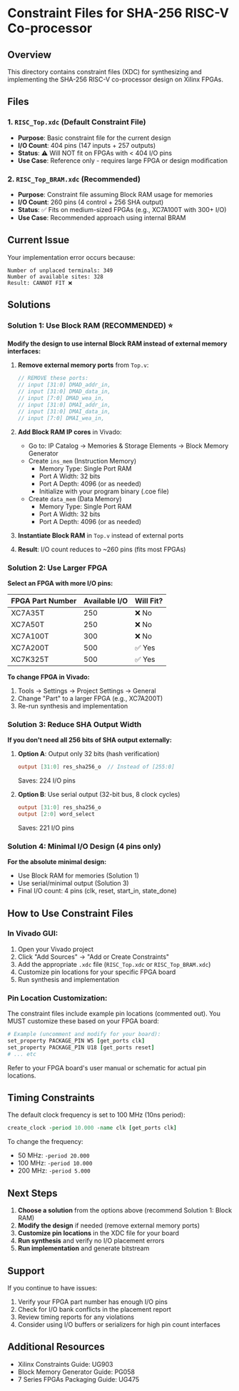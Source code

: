 # Constraint Files for SHA-256 RISC-V Co-processor

## Overview

This directory contains constraint files (XDC) for synthesizing and implementing the SHA-256 RISC-V co-processor design on Xilinx FPGAs.

## Files

### 1. `RISC_Top.xdc` (Default Constraint File)
- **Purpose**: Basic constraint file for the current design
- **I/O Count**: 404 pins (147 inputs + 257 outputs)
- **Status**: ⚠️ Will NOT fit on FPGAs with < 404 I/O pins
- **Use Case**: Reference only - requires large FPGA or design modification

### 2. `RISC_Top_BRAM.xdc` (Recommended)
- **Purpose**: Constraint file assuming Block RAM usage for memories
- **I/O Count**: 260 pins (4 control + 256 SHA output)
- **Status**: ✅ Fits on medium-sized FPGAs (e.g., XC7A100T with 300+ I/O)
- **Use Case**: Recommended approach using internal BRAM

## Current Issue

Your implementation error occurs because:
```
Number of unplaced terminals: 349
Number of available sites: 328
Result: CANNOT FIT ❌
```

## Solutions

### Solution 1: Use Block RAM (RECOMMENDED) ⭐

**Modify the design to use internal Block RAM instead of external memory interfaces:**

1. **Remove external memory ports** from `Top.v`:
   ```verilog
   // REMOVE these ports:
   // input [31:0] DMAD_addr_in,
   // input [31:0] DMAD_data_in,
   // input [7:0] DMAD_wea_in,
   // input [31:0] DMAI_addr_in,
   // input [31:0] DMAI_data_in,
   // input [7:0] DMAI_wea_in,
   ```

2. **Add Block RAM IP cores** in Vivado:
   - Go to: IP Catalog → Memories & Storage Elements → Block Memory Generator
   - Create `ins_mem` (Instruction Memory)
     - Memory Type: Single Port RAM
     - Port A Width: 32 bits
     - Port A Depth: 4096 (or as needed)
     - Initialize with your program binary (.coe file)
   - Create `data_mem` (Data Memory)
     - Memory Type: Single Port RAM
     - Port A Width: 32 bits
     - Port A Depth: 4096 (or as needed)

3. **Instantiate Block RAM** in `Top.v` instead of external ports

4. **Result**: I/O count reduces to ~260 pins (fits most FPGAs)

### Solution 2: Use Larger FPGA

**Select an FPGA with more I/O pins:**

| FPGA Part Number | Available I/O | Will Fit? |
|------------------|---------------|-----------|
| XC7A35T          | 250           | ❌ No     |
| XC7A50T          | 250           | ❌ No     |
| XC7A100T         | 300           | ❌ No     |
| XC7A200T         | 500           | ✅ Yes    |
| XC7K325T         | 500           | ✅ Yes    |

**To change FPGA in Vivado:**
1. Tools → Settings → Project Settings → General
2. Change "Part" to a larger FPGA (e.g., XC7A200T)
3. Re-run synthesis and implementation

### Solution 3: Reduce SHA Output Width

**If you don't need all 256 bits of SHA output externally:**

1. **Option A**: Output only 32 bits (hash verification)
   ```verilog
   output [31:0] res_sha256_o  // Instead of [255:0]
   ```
   Saves: 224 I/O pins

2. **Option B**: Use serial output (32-bit bus, 8 clock cycles)
   ```verilog
   output [31:0] res_sha256_o
   output [2:0] word_select
   ```
   Saves: 221 I/O pins

### Solution 4: Minimal I/O Design (4 pins only)

**For the absolute minimal design:**
- Use Block RAM for memories (Solution 1)
- Use serial/minimal output (Solution 3)
- Final I/O count: 4 pins (clk, reset, start_in, state_done)

## How to Use Constraint Files

### In Vivado GUI:
1. Open your Vivado project
2. Click "Add Sources" → "Add or Create Constraints"
3. Add the appropriate `.xdc` file (`RISC_Top.xdc` or `RISC_Top_BRAM.xdc`)
4. Customize pin locations for your specific FPGA board
5. Run synthesis and implementation

### Pin Location Customization:

The constraint files include example pin locations (commented out). You MUST customize these based on your FPGA board:

```tcl
# Example (uncomment and modify for your board):
set_property PACKAGE_PIN W5 [get_ports clk]
set_property PACKAGE_PIN U18 [get_ports reset]
# ... etc
```

Refer to your FPGA board's user manual or schematic for actual pin locations.

## Timing Constraints

The default clock frequency is set to 100 MHz (10ns period):
```tcl
create_clock -period 10.000 -name clk [get_ports clk]
```

To change the frequency:
- 50 MHz: `-period 20.000`
- 100 MHz: `-period 10.000`
- 200 MHz: `-period 5.000`

## Next Steps

1. **Choose a solution** from the options above (recommend Solution 1: Block RAM)
2. **Modify the design** if needed (remove external memory ports)
3. **Customize pin locations** in the XDC file for your board
4. **Run synthesis** and verify no I/O placement errors
5. **Run implementation** and generate bitstream

## Support

If you continue to have issues:
1. Verify your FPGA part number has enough I/O pins
2. Check for I/O bank conflicts in the placement report
3. Review timing reports for any violations
4. Consider using I/O buffers or serializers for high pin count interfaces

## Additional Resources

- Xilinx Constraints Guide: UG903
- Block Memory Generator Guide: PG058
- 7 Series FPGAs Packaging Guide: UG475
